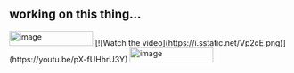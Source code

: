 
## working on this thing...
<img width="150" height="27" alt="image" src="https://github.com/user-attachments/assets/300dff9d-5b67-4a21-8412-9bcd0c648e4c" />
[![Watch the video](https://i.sstatic.net/Vp2cE.png)](https://youtu.be/pX-fUHhrU3Y)

<img width="150" height="27" alt="image" src="https://github.com/user-attachments/assets/2a7a94b6-034b-45fc-9939-dafb64dc4840" />


<!--
**spxmmy/spxmmy** is a ✨ _special_ ✨ repository because its `README.md` (this file) appears on your GitHub profile.

Here are some ideas to get you started:

- 🔭 I’m currently working on ...
- 🌱 I’m currently learning ...
- 👯 I’m looking to collaborate on ...
- 🤔 I’m looking for help with ...
- 💬 Ask me about ...
- 📫 How to reach me: ...
- 😄 Pronouns: ...
- ⚡ Fun fact: ...
-->
